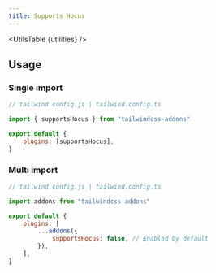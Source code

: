 ```yaml
---
title: Supports Hocus
---
```


<script>
    import UtilsTable from "$lib/UtilsTable.svelte"
   	const utilities = {
		".supports-hocus": {
			"@media (hover: hover) and (focus: focus)": "",
		},
		".supports-hocus-within": {
			"@media (hover: hover) and (focus-within: focus-within)": "",
		},
		".supports-hocus-visible": {
			"@media (hover: hover) and (focus-visible: focus-visible)": "",
		},
	}
</script>

<UtilsTable {utilities} />

## Usage

### Single import

```js
// tailwind.config.js | tailwind.config.ts

import { supportsHocus } from "tailwindcss-addons"

export default {
    plugins: [supportsHocus],
}
```

### Multi import

```js
// tailwind.config.js | tailwind.config.ts

import addons from "tailwindcss-addons"

export default {
    plugins: [
        ...addons({
            supportsHocus: false, // Enabled by default
        }),
    ],
}
```
